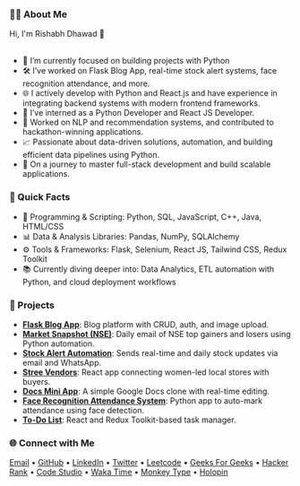 <!-- <h1 align="center">Hey there 👋, I'm Rishabh Dhawad!</h1> -->

<h3 align="left">👨‍💻 About Me</h3>
<p align="left">
Hi, I'm Rishabh Dhawad 👋<br><br>
  
- 🔭 I’m currently focused on building projects with Python<br>
- 🛠️ I’ve worked on Flask Blog App, real-time stock alert systems, face recognition attendance, and more.<br>
- 🌐 I actively develop with Python and React.js and have experience in integrating backend systems with modern frontend frameworks.<br>
- 💼 I’ve interned as a Python Developer and React JS Developer.<br>
- 🤖 Worked on NLP and recommendation systems, and contributed to hackathon-winning applications.<br>
- 📈 Passionate about data-driven solutions, automation, and building efficient data pipelines using Python.<br>
- 🚀 On a journey to master full-stack development and build scalable applications.
</p>

<h3 align="left">💫 Quick Facts</h3>
<p align="left">

- 💬 Programming & Scripting: Python, SQL, JavaScript, C++, Java, HTML/CSS<br>
- 📊 Data & Analysis Libraries: Pandas, NumPy, SQLAlchemy<br>
- ⚙️ Tools & Frameworks: Flask, Selenium, React JS, Tailwind CSS, Redux Toolkit<br>
- 📚 Currently diving deeper into: Data Analytics, ETL automation with Python, and cloud deployment workflows<br>
</p>

<h3 align="left">🌟 Projects</h3>
<div align="left">
  <ul>
    <li>
      <strong><a href="https://github.com/RishabhDhawad/BlogPost" target="_blank">Flask Blog App</a></strong>: Blog platform with CRUD, auth, and image upload.
    </li>
    <li>
      <strong><a href="https://github.com/RishabhDhawad/Scraping-NSE-India" target="_blank">Market Snapshot (NSE)</a></strong>: Daily email of NSE top gainers and losers using Python automation.
    </li>
    <li>
      <strong><a href="https://github.com/RishabhDhawad/Stock-Market-Analysis" target="_blank">Stock Alert Automation</a></strong>: Sends real-time and daily stock updates via email and WhatsApp.
    </li>
    <li>
      <strong><a href="https://stree-vendors.vercel.app/" target="_blank">Stree Vendors</a></strong>: React app connecting women-led local stores with buyers.
    </li>
    <li>
      <strong><a href="https://doc-mini-appp.netlify.app/" target="_blank">Docs Mini App</a></strong>: A simple Google Docs clone with real-time editing.
    </li>
    <li>
      <strong><a href="https://github.com/RishabhDhawad/Face-Recognition-Attendance-System" target="_blank">Face Recognition Attendance System</a></strong>: Python app to auto-mark attendance using face detection.
    </li>
    <li>
      <strong><a href="https://github.com/RishabhDhawad/todo-list" target="_blank">To-Do List</a></strong>: React and Redux Toolkit-based task manager.
    </li>
  </ul>
</div>



<h3 align="left">🌐 Connect with Me</h3>
<p align="left">
<a href="mailto:rishabhdhawad@gmail.com">Email</a> •
<a href="https://github.com/RishabhDhawad">GitHub</a> •
<a href="https://www.linkedin.com/in/rishabhdhawad/">LinkedIn</a> •
<a href="https://twitter.com/RishabhDhawad">Twitter</a> •
<a href="https://leetcode.com/u/RishabhDhawad/">Leetcode</a> •
<a href="https://www.geeksforgeeks.org/user/rishabhdhawad/">Geeks For Geeks</a> •
<a href="https://www.hackerrank.com/profile/rishabhdhawad">Hacker Rank</a> •
<a href="https://www.naukri.com/code360/profile/rishabhdhawad">Code Studio</a> •
<a href="https://wakatime.com/@rishabhdhawad">Waka Time</a> •
<a href="https://monkeytype.com/profile/RishabhDhawad">Monkey Type</a> •
<a href="https://www.holopin.io/@rishabhdhawad#">Holopin</a> 
</p>
